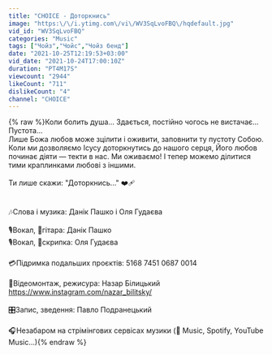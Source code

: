 ```yaml
---
title: "CHOICE - Доторкнись"
image: "https:\/\/i.ytimg.com\/vi\/WV3SqLvoFBQ\/hqdefault.jpg"
vid_id: "WV3SqLvoFBQ"
categories: "Music"
tags: ["Чойз","Чойс","Чойз бенд"]
date: "2021-10-25T12:19:53+03:00"
vid_date: "2021-10-24T17:00:10Z"
duration: "PT4M17S"
viewcount: "2944"
likeCount: "711"
dislikeCount: "4"
channel: "CHOICE"
---
```

{% raw %}Коли болить душа... Здається, постійно чогось не вистачає... Пустота...<br />Лише Божа любов може зцілити і оживити, заповнити ту пустоту Собою. Коли ми дозволяємо Ісусу доторкнутись до нашого серця, Його любов починає діяти — текти в нас. Ми оживаємо! І тепер можемо ділитися тими краплинками любові з іншими.<br /><br />Ти лише скажи: &quot;Доторкнись...&quot; ❤️‍🩹<br /><br /><br />🎶Слова і музика: Данік Пашко і Оля Гудаєва<br /><br />🎙Вокал, 🎸гітара: Данік Пашко<br />🎙Вокал, 🎻скрипка: Оля Гудаєва<br /><br />💳Підримка подальших проєктів: 5168 7451 0687 0014<br /><br />🎥Відеомонтаж, режисура: Назар Білицький <a rel="nofollow" target="blank" href="https://www.instagram.com/nazar_bilitsky/">https://www.instagram.com/nazar_bilitsky/</a><br /><br />🎛Запис, зведення: Павло Подранецький<br /><br />🎧Незабаром на стрімінгових сервісах музики ( Music, Spotify, YouTube Music...){% endraw %}
